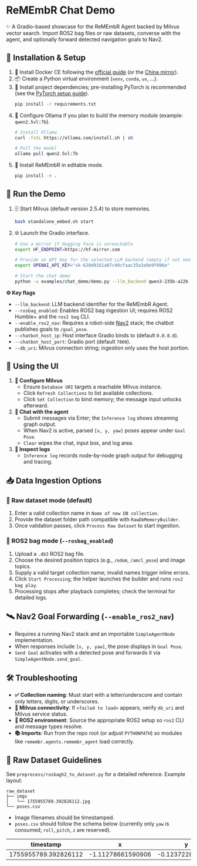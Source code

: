 # ReMEmbR Chat Demo

✨ A Gradio-based showcase for the ReMEmbR Agent backed by Milvus vector search. Import ROS2 bag files or raw datasets, converse with the agent, and optionally forward detected navigation goals to Nav2.

## 🧩 Installation & Setup

1. 🐳 Install Docker CE following the [official guide](https://docs.docker.com/engine/install/ubuntu/) (or the [China mirror](https://developer.aliyun.com/mirror/docker-ce?spm=a2c6h.13651102.0.0.29c01b11kPgoeM)).
2. 📦 Create a Python virtual environment (`venv`, `conda`, `uv`, …).
3. 🧪 Install project dependencies; pre-installing PyTorch is recommended (see the [PyTorch setup guide](https://pytorch.org/get-started/locally/)).
   ```bash
   pip install -r requirements.txt
   ```
4. 🧠 Configure Ollama if you plan to build the memory module (example: `qwen2.5vl:7b`).
   ```bash
   # Install Ollama
   curl -fsSL https://ollama.com/install.sh | sh

   # Pull the model
   ollama pull qwen2.5vl:7b
   ```
5. 🔧 Install ReMEmbR in editable mode.
   ```bash
   pip install -e .
   ```

## 🚀 Run the Demo

1. 🗄️ Start Milvus (default version 2.5.4) to store memories.
   ```bash
   bash standalone_embed.sh start
   ```
2. 🌐 Launch the Gradio interface.
   ```bash
   # Use a mirror if Hugging Face is unreachable
   export HF_ENDPOINT=https://hf-mirror.com

   # Provide an API key for the selected LLM backend (empty if not needed)
   export OPENAI_API_KEY="sk-628d9161a07c40cfaac35a3a9e9f096e"

   # Start the chat demo
   python -u examples/chat_demo/demo.py --llm_backend qwen3-235b-a22b
   ```

**⚙️ Key flags**
- `--llm_backend`: LLM backend identifier for the ReMEmbR Agent.
- `--rosbag_enabled`: Enables ROS2 bag ingestion UI; requires ROS2 Humble+ and the `ros2 bag` CLI.
- `--enable_ros2_nav`: Requires a robot-side [Nav2](https://docs.nav2.org/getting_started/index.html) stack; the chatbot publishes goals to `/goal_pose`.
- `--chatbot_host_ip`: Host interface Gradio binds to (default `0.0.0.0`).
- `--chatbot_host_port`: Gradio port (default `7860`).
- `--db_uri`: Milvus connection string; ingestion only uses the host portion.

## 💬 Using the UI

1. **📁 Configure Milvus**
   - Ensure `Database URI` targets a reachable Milvus instance.
   - Click `Refresh Collections` to list available collections.
   - Click `Set Collection` to bind memory; the message input unlocks afterward.
2. **🤖 Chat with the agent**
   - Submit messages via Enter; the `Inference log` shows streaming graph output.
   - When Nav2 is active, parsed `[x, y, yaw]` poses appear under `Goal Pose`.
   - `Clear` wipes the chat, input box, and log area.
3. **🧾 Inspect logs**
   - `Inference log` records node-by-node graph output for debugging and tracing.

## 📥 Data Ingestion Options

### 📂 Raw dataset mode (default)
1. Enter a valid collection name in `Name of new DB collection`.
2. Provide the dataset folder path compatible with `RawDbMemoryBuilder`.
3. Once validation passes, click `Process Raw Dataset` to start ingestion.

### 👜 ROS2 bag mode (`--rosbag_enabled`)
1. Upload a `.db3` ROS2 bag file.
2. Choose the desired position topics (e.g., `/odom`, `/amcl_pose`) and image topics.
3. Supply a valid target collection name; invalid names trigger inline errors.
4. Click `Start Processing`; the helper launches the builder and runs `ros2 bag play`.
5. Processing stops after playback completes; check the terminal for detailed logs.

## 🛰️ Nav2 Goal Forwarding (`--enable_ros2_nav`)
- Requires a running Nav2 stack and an importable `SimpleAgentNode` implementation.
- When responses include `[x, y, yaw]`, the pose displays in `Goal Pose`.
- `Send Goal` activates with a detected pose and forwards it via `SimpleAgentNode.send_goal`.

## 🛠️ Troubleshooting
- **✅ Collection naming**: Must start with a letter/underscore and contain only letters, digits, or underscores.
- **🔌 Milvus connectivity**: If `<failed to load>` appears, verify `db_uri` and Milvus service status.
- **🦾 ROS2 environment**: Source the appropriate ROS2 setup so `ros2` CLI and message types resolve.
- **📚 Imports**: Run from the repo root (or adjust `PYTHONPATH`) so modules like `remembr.agents.remembr_agent` load correctly.

## 📑 Raw Dataset Guidelines

See `preprocess/rosbagh2_to_dataset.py` for a detailed reference. Example layout:

```
raw_dataset
├── imgs
│   └── 1755955789.392826112.jpg
└── poses.csv
```

- Image filenames should be timestamped.
- `poses.csv` should follow the schema below (currently only `yaw` is consumed; `roll`, `pitch`, `z` are reserved).

| timestamp | x | y | z | roll | pitch | yaw |
| --- | --- | --- | --- | --- | --- | --- |
| 1755955789.392826112 | -1.11278661590906 | -0.1237228769044 | 0 | 0 | 0 | -0.0030477609763441 |
